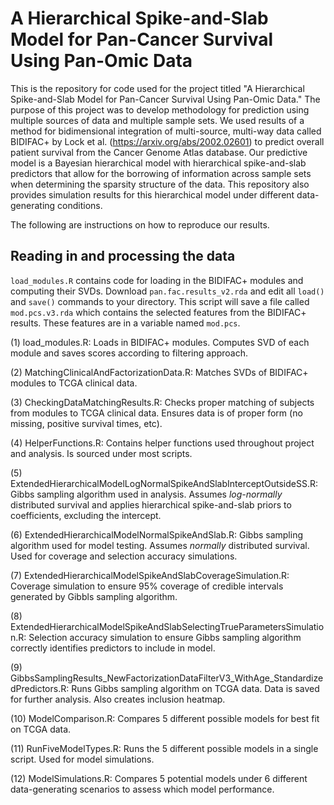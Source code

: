 # A Hierarchical Spike-and-Slab Model for Pan-Cancer Survival Using Pan-Omic Data

This is the repository for code used for the project titled "A Hierarchical Spike-and-Slab Model for Pan-Cancer Survival Using Pan-Omic Data." The purpose of this project was to develop methodology for prediction using multiple sources of data and multiple sample sets. We used results of a method for bidimensional integration of multi-source, multi-way data called BIDIFAC+ by Lock et al. (https://arxiv.org/abs/2002.02601) to predict overall patient survival from the Cancer Genome Atlas database. Our predictive model is a Bayesian hierarchical model with hierarchical spike-and-slab predictors that allow for the borrowing of information across sample sets when determining the sparsity structure of the data. This repository also provides simulation results for this hierarchical model under different data-generating conditions. 

The following are instructions on how to reproduce our results. 

## Reading in and processing the data

`load_modules.R` contains code for loading in the BIDIFAC+ modules and computing their SVDs. Download `pan.fac.results_v2.rda` and edit all `load()` and `save()` commands to your directory. This script will save a file called `mod.pcs.v3.rda` which contains the selected features from the BIDIFAC+ results. These features are in a variable named `mod.pcs`.

(1) load_modules.R: Loads in BIDIFAC+ modules. Computes SVD of each module and saves scores according to filtering approach. 

(2) MatchingClinicalAndFactorizationData.R: Matches SVDs of BIDIFAC+ modules to TCGA clinical data. 

(3) CheckingDataMatchingResults.R: Checks proper matching of subjects from modules to TCGA clinical data. Ensures data is of proper form (no missing, positive survival times, etc). 

(4) HelperFunctions.R: Contains helper functions used throughout project and analysis. Is sourced under most scripts. 

(5) ExtendedHierarchicalModelLogNormalSpikeAndSlabInterceptOutsideSS.R: Gibbs sampling algorithm used in analysis. Assumes *log-normally* distributed survival and applies hierarchical spike-and-slab priors to coefficients, excluding the intercept. 

(6) ExtendedHierarchicalModelNormalSpikeAndSlab.R: Gibbs sampling algorithm used for model testing. Assumes *normally* distributed survival. Used for coverage and selection accuracy simulations. 

(7) ExtendedHierarchicalModelSpikeAndSlabCoverageSimulation.R: Coverage simulation to ensure 95% coverage of credible intervals generated by Gibbls sampling algorithm. 

(8) ExtendedHierarchicalModelSpikeAndSlabSelectingTrueParametersSimulation.R: Selection accuracy simulation to ensure Gibbs sampling algorithm correctly identifies predictors to include in model. 

(9) GibbsSamplingResults_NewFactorizationDataFilterV3_WithAge_StandardizedPredictors.R: Runs Gibbs sampling algorithm on TCGA data. Data is saved for further analysis. Also creates inclusion heatmap.

(10) ModelComparison.R: Compares 5 different possible models for best fit on TCGA data. 

(11) RunFiveModelTypes.R: Runs the 5 different possible models in a single script. Used for model simulations.

(12) ModelSimulations.R: Compares 5 potential models under 6 different data-generating scenarios to assess which model performance. 

